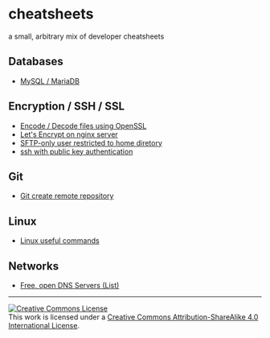 # cheatsheets
a small, arbitrary mix of developer cheatsheets

## Databases

- [MySQL / MariaDB](mysql/README.md)

## Encryption / SSH / SSL

- [Encode / Decode files using OpenSSL](encryption_openssl/README.md)
- [Let's Encrypt on nginx server](lets_encrypt/README.md)
- [SFTP-only user restricted to home diretory](sftp-only-user/README.md)
- [ssh with public key authentication](ssh-key-auth/README.md)

## Git

- [Git create remote repository](git-create-remote-repo/README.md)

## Linux

- [Linux useful commands](linux/README.md)

## Networks

- [Free, open DNS Servers (List)](free-open-dns/README.md)

-------

<a rel="license" href="http://creativecommons.org/licenses/by-sa/4.0/"><img alt="Creative Commons License" style="border-width:0" src="https://i.creativecommons.org/l/by-sa/4.0/88x31.png" /></a><br />This work is licensed under a <a rel="license" href="http://creativecommons.org/licenses/by-sa/4.0/">Creative Commons Attribution-ShareAlike 4.0 International License</a>.